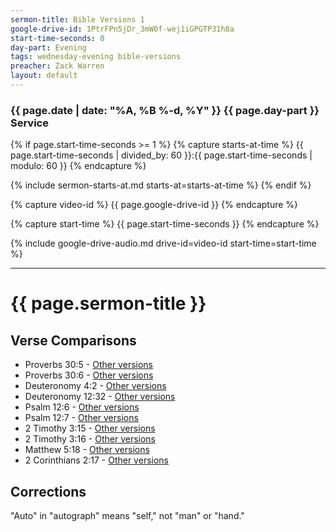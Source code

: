 ```yaml
---
sermon-title: Bible Versions 1
google-drive-id: 1PtrFPn5jDr_3mW0f-wej1iGPGTP31h8a
start-time-seconds: 0
day-part: Evening
tags: wednesday-evening bible-versions
preacher: Zack Warren
layout: default
---
```


### {{ page.date | date: "%A, %B %-d, %Y" }} {{ page.day-part }} Service

{% if page.start-time-seconds >= 1 %}
{% capture starts-at-time %}
{{ page.start-time-seconds | divided_by: 60 }}:{{ page.start-time-seconds | modulo: 60 }}
{% endcapture %}

{% include sermon-starts-at.md starts-at=starts-at-time %}
{% endif %}

{% capture video-id %}
{{ page.google-drive-id }}
{% endcapture %}

{% capture start-time %}
{{ page.start-time-seconds }}
{% endcapture %}

{% include google-drive-audio.md drive-id=video-id start-time=start-time %}

***

# {{ page.sermon-title }}

## Verse Comparisons

- Proverbs 30:5 - [Other versions](https://www.biblegateway.com/verse/en/Proverbs%2030:5)
- Proverbs 30:6 - [Other versions](https://www.biblegateway.com/verse/en/Proverbs%2030:6)
- Deuteronomy 4:2 - [Other versions](https://www.biblegateway.com/verse/en/Deuteronomy%204:2)
- Deuteronomy 12:32 - [Other versions](https://www.biblegateway.com/verse/en/Deuteronomy%2012:32)
- Psalm 12:6 - [Other versions](https://www.biblegateway.com/verse/en/Psalm%2012:6)
- Psalm 12:7 - [Other versions](https://www.biblegateway.com/verse/en/Psalm%2012:7)
- 2 Timothy 3:15 - [Other versions](https://www.biblegateway.com/verse/en/2%20Timothy%203:15)
- 2 Timothy 3:16 - [Other versions](https://www.biblegateway.com/verse/en/2%20Timothy%203:16)
- Matthew 5:18 - [Other versions](https://www.biblegateway.com/verse/en/Matthew%205:18)
- 2 Corinthians 2:17 - [Other versions](https://www.biblegateway.com/verse/en/2%20Corinthians%202:17)

## Corrections

"Auto" in "autograph" means "self," not "man" or "hand."
